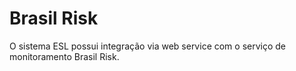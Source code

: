 <!-- TITLE: Integração Brasil Risk -->
<!-- SUBTITLE: A quick summary of Integracao Brasil Risk -->

# Brasil Risk
O sistema ESL possui integração via web service com o serviço de monitoramento Brasil Risk.
